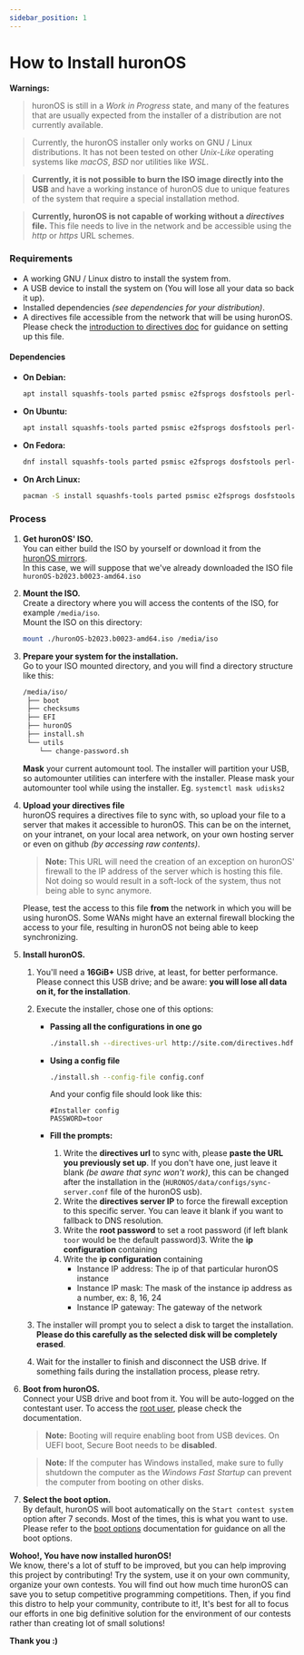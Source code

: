 ```yaml
---
sidebar_position: 1
---
```

# How to Install huronOS

**Warnings:**

> huronOS is still in a _Work in Progress_ state, and many of the features that are usually expected from the installer of a distribution are not currently available.

> Currently, the huronOS installer only works on GNU / Linux distributions. It has not been tested on other _Unix-Like_ operating systems like _macOS_, _BSD_ nor utilities like _WSL_.

> **Currently, it is not possible to burn the ISO image directly into the USB** and have a working instance of huronOS due to unique features of the system that require a special installation method.

> **Currently, huronOS is not capable of working without a _directives_ file.** This file needs to live in the network and be accessible using the _http_ or _https_ URL schemes.

### Requirements

- A working GNU / Linux distro to install the system from.
- A USB device to install the system on (You will lose all your data so back it up).
- Installed dependencies *(see dependencies for your distribution)*. 
- A directives file accessible from the network that will be using huronOS. Please check the [introduction to directives doc](./directives/introduction-to-directives.md) for guidance on setting up this file.

#### Dependencies
- **On Debian:**  
   ```bash
   apt install squashfs-tools parted psmisc e2fsprogs dosfstools perl-base
   ```
- **On Ubuntu:**  
   ```bash
   apt install squashfs-tools parted psmisc e2fsprogs dosfstools perl-base
   ```
- **On Fedora:**  
   ```bash
   dnf install squashfs-tools parted psmisc e2fsprogs dosfstools perl-base
   ```
- **On Arch Linux:**  
   ```bash
   pacman -S install squashfs-tools parted psmisc e2fsprogs dosfstools perl
   ```

### Process

1. **Get huronOS' ISO.**  
   You can either build the ISO by yourself or download it from the [huronOS mirrors](https://mirrors.huronos.org).  
   In this case, we will suppose that we've already downloaded the ISO file `huronOS-b2023.b0023-amd64.iso`

2. **Mount the ISO.**  
   Create a directory where you will access the contents of the ISO, for example `/media/iso`.  
   Mount the ISO on this directory:

   ```bash
   mount ./huronOS-b2023.b0023-amd64.iso /media/iso
   ```

3. **Prepare your system for the installation.**  
   Go to your ISO mounted directory, and you will find a directory structure like this:

   ```txt
   /media/iso/
   	├── boot
   	├── checksums
   	├── EFI
   	├── huronOS
   	├── install.sh
   	└── utils
   	   └── change-password.sh
   ```

   **Mask** your current automount tool. The installer will partition your USB, so automounter utilities can interfere with the installer. Please mask your automounter tool while using the installer. Eg. `systemctl mask udisks2`

4. **Upload your directives file**  
   huronOS requires a directives file to sync with, so upload your file to a server that makes it accessible to huronOS. This can be on the internet, on your intranet, on your local area network, on your own hosting server or even on github _(by accessing raw contents)_.

   > **Note:** This URL will need the creation of an exception on huronOS' firewall to the IP address of the server which is hosting this file. Not doing so would result in a soft-lock of the system, thus not being able to sync anymore.

   Please, test the access to this file **from** the network in which you will be using huronOS. Some WANs might have an external firewall blocking the access to your file, resulting in huronOS not being able to keep synchronizing.

5. **Install huronOS.**  

   1. You'll need a **16GiB+** USB drive, at least, for better performance. Please connect this USB drive; and be aware: **you will lose all data on it, for the installation**.

   2. Execute the installer, chose one of this options:
      - **Passing all the configurations in one go**  
         ```bash
         ./install.sh --directives-url http://site.com/directives.hdf --directives-server-ip 1.1.1.1 --root-password toor --instance-ip-address 192.168.1.1 --instance-ip-mask 24 --instance-ip-gateway 192.168.1.254 --config-file config.conf
         ```
      - **Using a config file**  
         ```bash
         ./install.sh --config-file config.conf
         ```
         And your config file should look like this:
         ```
         #Installer config
         PASSWORD=toor
         ```
      
      - **Fill the prompts:**  
         1. Write the **directives url** to sync with, please **paste the URL you previously set up**. If you don't have one, just leave it blank _(be aware that sync won't work)_, this can be changed after the installation in the (`HURONOS/data/configs/sync-server.conf` file of the huronOS usb).
         2. Write the **directives server IP** to force the firewall exception to this specific server. You can leave it blank if you want to fallback to DNS resolution.
         3. Write the **root password** to set a root password (if left blank `toor` would be the default password)3. Write the **ip configuration** containing
         4. Write the **ip configuration** containing
            - Instance IP address: The ip of that particular huronOS instance
            - Instance IP mask: The mask of the instance ip address as a number, ex: 8, 16, 24
            - Instance IP gateway: The gateway of the network
   3. The installer will prompt you to select a disk to target the installation. **Please do this carefully as the selected disk will be completely erased**.
   4. Wait for the installer to finish and disconnect the USB drive. If something fails during the installation process, please retry.

6. **Boot from huronOS.**  
   Connect your USB drive and boot from it. You will be auto-logged on the contestant user. To access the [root user](./root-access.md), please check the documentation.

   > **Note:** Booting will require enabling boot from USB devices. On UEFI boot, Secure Boot needs to be **disabled**.

   > **Note:** If the computer has Windows installed, make sure to fully shutdown the computer as the _Windows Fast Startup_ can prevent the computer from booting on other disks.

7. **Select the boot option.**  
   By default, huronOS will boot automatically on the `Start contest system` option after 7 seconds. Most of the times, this is what you want to use. Please refer to the [boot options](./boot-options.md) documentation for guidance on all the boot options.

**Wohoo!, You have now installed huronOS!**  
We know, there's a lot of stuff to be improved, but you can help improving this project by contributing! Try the system, use it on your own community, organize your own contests. You will find out how much time huronOS can save you to setup competitive programming competitions. Then, if you find this distro to help your community, contribute to it!, It's best for all to focus our efforts in one big definitive solution for the environment of our contests rather than creating lot of small solutions!

**Thank you :)**
